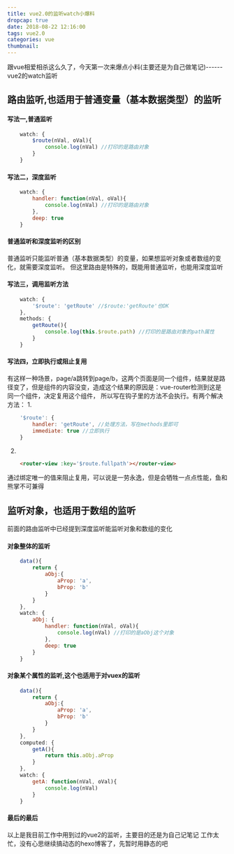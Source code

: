 ```yaml
---
title: vue2.0的监听watch小爆料
dropcap: true
date: 2018-08-22 12:16:00
tags: vue2.0
categories: vue
thumbnail:
---
```

跟vue相爱相杀这么久了，今天第一次来爆点小料(主要还是为自己做笔记)------vue2的watch监听

## 路由监听,也适用于普通变量（基本数据类型）的监听
#### 写法一,普通监听
```javascript
    watch: {
        $route(nVal, oVal){
            console.log(nVal) //打印的是路由对象
        }
    }
```
#### 写法二，深度监听
```javascript
    watch: {
        handler: function(nVal, oVal){
            console.log(nVal) //打印的是路由对象
        },
        deep: true
    }
```
#### 普通监听和深度监听的区别
普通监听只能监听普通（基本数据类型）的变量，如果想监听对象或者数组的变化，就需要深度监听。
但这里路由是特殊的，既能用普通监听，也能用深度监听

#### 写法三，调用监听方法
```javascript
    watch: {
        '$route': 'getRoute' //$route:'getRoute'也OK 
    },
    methods: {
        getRoute(){
            console.log(this.$route.path) //打印的是路由对象的path属性
        }
    }
```
#### 写法四，立即执行或阻止复用
有这样一种场景，page/a跳转到page/b，这两个页面是同一个组件，结果就是路径变了，但是组件的内容没变，造成这个结果的原因是：vue-router检测到这是同一个组件，决定复用这个组件，
所以写在钩子里的方法不会执行。有两个解决方法：
1. 
```javascript
    '$route': {
        handler: 'getRoute', //处理方法，写在methods里即可
        immediate: true //立即执行 
    }
```
2. 
```html
    <router-view :key='$route.fullpath'></router-view>
```
通过绑定唯一的值来阻止复用，可以说是一劳永逸，但是会牺牲一点点性能，鱼和熊掌不可兼得

## 监听对象，也适用于数组的监听
前面的路由监听中已经提到深度监听能监听对象和数组的变化
#### 对象整体的监听
```javascript
    data(){
        return {
            aObj:{
                aProp: 'a',
                bProp: 'b'
            }
        }
    },
    watch: {
        aObj: {
            handler: function(nVal, oVal){
                console.log(nVal) //打印的是aObj这个对象
            },
            deep: true
        }
    }
```
#### 对象某个属性的监听,这个也适用于对vuex的监听
```javascript
    data(){
        return {
            aObj:{
                aProp: 'a',
                bProp: 'b'
            }
        }
    },
    computed: {
        getA(){
            return this.aObj.aProp
        }
    },
    watch: {
        getA: function(nVal, oVal){
            console.log(nVal)
        }
    }
```
#### 最后的最后
以上是我目前工作中用到过的vue2的监听，主要目的还是为自己记笔记
工作太忙，没有心思继续搞动态的hexo博客了，先暂时用静态的吧